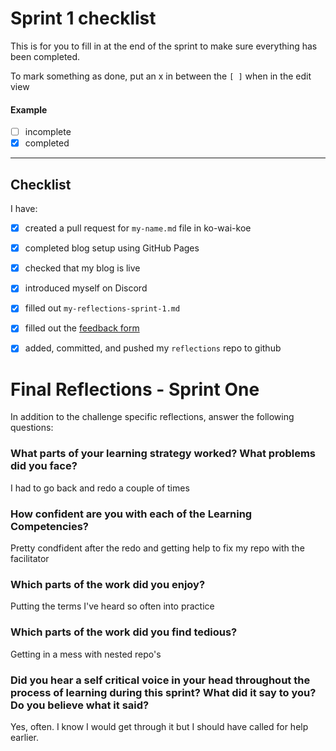 # Sprint 1 checklist

This is for you to fill in at the end of the sprint to make sure everything has been completed.

To mark something as done, put an x in between the `[ ]` when in the edit view

#### Example
- [ ] incomplete
- [x] completed

---

## Checklist
I have:
- [x] created a pull request for `my-name.md` file in ko-wai-koe
- [X] completed blog setup using GitHub Pages 
- [x] checked that my blog is live
- [x] introduced myself on Discord
- [x] filled out `my-reflections-sprint-1.md`
- [x] filled out the [feedback form](https://student-handbook.devacademy.life/foundations/resources/feedback)
- [x] added, committed, and pushed my `reflections` repo to github


# Final Reflections - Sprint One 

In addition to the challenge specific reflections, answer the following questions:

### What parts of your learning strategy worked? What problems did you face?

I had to go back and redo a couple of times

### How confident are you with each of the Learning Competencies?

Pretty condfident after the redo and getting help to fix my repo with the facilitator

### Which parts of the work did you enjoy?

Putting the terms I've heard so often into practice

### Which parts of the work did you find tedious?

Getting in a mess with nested repo's

### Did you hear a self critical voice in your head throughout the process of learning during this sprint? What did it say to you? Do you believe what it said?

Yes, often.  I know I would get through it but I should have called for help earlier.

